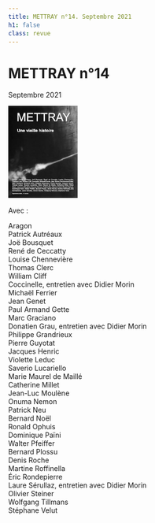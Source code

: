 ```yaml
---
title: METTRAY n°14. Septembre 2021
h1: false
class: revue
---
```


# METTRAY n°14

<span class="date">Septembre 2021</span>

<img class="right" src="/files/mettray-s2-14.jpg" alt="METTRAY n°14. Septembre 2021.">

Avec :

Aragon  
Patrick Autréaux  
Joë Bousquet  
René de Ceccatty  
Louise Chennevière  
Thomas Clerc  
William Cliff  
Coccinelle, entretien avec Didier Morin  
Michaël Ferrier  
Jean Genet  
Paul Armand Gette  
Marc Graciano  
Donatien Grau, entretien avec Didier Morin  
Philippe Grandrieux  
Pierre Guyotat  
Jacques Henric  
Violette Leduc  
Saverio Lucariello  
Marie Maurel de Maillé  
Catherine Millet  
Jean-Luc Moulène  
Onuma Nemon  
Patrick Neu  
Bernard Noël  
Ronald Ophuis  
Dominique Païni  
Walter Pfeiffer  
Bernard Plossu  
Denis Roche  
Martine Roffinella  
Éric Rondepierre  
Laure Sérullaz, entretien avec Didier Morin  
Olivier Steiner  
Wolfgang Tillmans  
Stéphane Velut